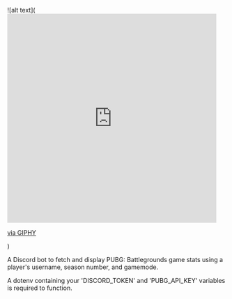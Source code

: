 ![alt text](<iframe src="https://giphy.com/embed/9aWdTyk27BziTkNc8C" width="480" height="480" frameBorder="0" class="giphy-embed" allowFullScreen></iframe><p><a href="https://giphy.com/stickers/pubg-emote-battlegrounds-pubgbattlegrouds-9aWdTyk27BziTkNc8C">via GIPHY</a></p>)

A Discord bot to fetch and display PUBG: Battlegrounds game stats using a player's username, season number, and gamemode.

A dotenv containing your 'DISCORD_TOKEN' and 'PUBG_API_KEY' variables is required to function.
